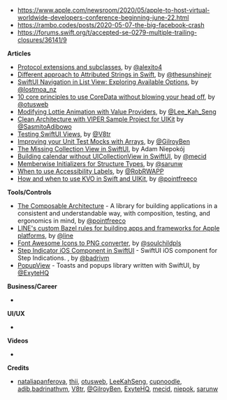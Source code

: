 - https://www.apple.com/newsroom/2020/05/apple-to-host-virtual-worldwide-developers-conference-beginning-june-22.html
- https://rambo.codes/posts/2020-05-07-the-big-facebook-crash
- https://forums.swift.org/t/accepted-se-0279-multiple-trailing-closures/36141/9

**Articles**

* [Protocol extensions and subclasses](https://alejandromp.com/blog/protocol-extensions-and-subclasses/), by [@alexito4](https://twitter.com/alexito4)
* [Different approach to Attributed Strings in Swift](https://sunshinejr.com/2020/04/30/different-approach-to-attributed-strings-in-swift/), by [@thesunshinejr](https://www.twitter.com/thesunshinejr)
* [SwiftUI Navigation in List View: Exploring Available Options](https://lostmoa.com/blog/NavigationInSwiftUIExploringAvailableOptions/), by [@lostmoa_nz](https://twitter.com/lostmoa_nz)
* [10 core principles to use CoreData without blowing your head off](https://medium.com/ios-os-x-development/10-core-principles-to-use-coredata-without-blowing-your-head-off-5ed11c623c6b), by [@otusweb](https://twitter.com/otusweb)
* [Modifying Lottie Animation with Value Providers](https://swiftsenpai.com/development/lottie-value-providers/), by [@Lee_Kah_Seng](https://twitter.com/Lee_Kah_Seng)
* [Clean Architecture with VIPER Sample Project for UIKit](https://cutecoder.org/programming/clean-architecture-viper-sample-project/) by [@SasmitoAdibowo](https://twitter.com/SasmitoAdibowo)
* [Testing SwiftUI Views](https://www.vadimbulavin.com/snapshot-testing-swiftui-views/), by [@V8tr](https://twitter.com/V8tr)
* [Improving your Unit Test Mocks with Arrays](https://medium.com/kinandcartacreated/using-array-to-improve-your-mocks-in-unit-tests-ios-swift-f8c343c80d21), by [@GilroyBen](https://twitter.com/GilroyBen)
* [The Missing Collection View in SwiftUI](https://www.netguru.com/codestories/the-missing-collection-view-in-swiftui), by Adam Niepokój
* [Building calendar without UICollectionView in SwiftUI](https://swiftwithmajid.com/2020/05/06/building-calendar-without-uicollectionview-in-swiftui/), by [@mecid](https://twitter.com/mecid)
* [Memberwise Initializers for Structure Types](https://sarunw.com/posts/memberwise-initializers-for-structure-types/), by [@sarunw](https://twitter.com/sarunw)
* [When to use Accessibility Labels](https://mobilea11y.com/blog/when-to-use-accessibility-labels/), by [@RobRWAPP](https://twitter.com/RobRWAPP)
* [How and when to use KVO in Swift and UIKit](https://aplus.rs/2020/how-when-use-kvo-in-swift-uikit/), by [@pointfreeco](https://twitter.com/pointfreeco)

**Tools/Controls**

* [The Composable Architecture](https://github.com/pointfreeco/swift-composable-architecture) - A library for building applications in a consistent and understandable way, with composition, testing, and ergonomics in mind, by [@pointfreeco](https://twitter.com/pointfreeco)
* [LINE's custom Bazel rules for building apps and frameworks for Apple platforms](https://github.com/line/bazel_rules_apple/), by [@line](https://github.com/line)
* [Font Awesome Icons to PNG converter](https://fa2png.app), by [@soulchildpls](https://twitter.com/soulchildpls)
* [Step Indicator iOS Component in SwiftUI](https://github.com/badrinathvm/StepperView) - SwiftUI iOS component for Step Indications. , by [@badrivm](https://twitter.com/badrivm)
* [PopupView](https://github.com/exyte/PopupView) - Toasts and popups library written with SwiftUI, by [@ExyteHQ](https://twitter.com/ExyteHQ)

**Business/Career**

* 

**UI/UX**

*

**Videos**

* 

**Credits**

* [nataliapanferova](https://github.com/nataliapanferova), [thii](https://github.com/thii), [otusweb](https://github.com/otusweb), [LeeKahSeng](https://github.com/LeeKahSeng), [cupnoodle](https://github.com/cupnoodle), [adib](https://github.com/adib),[badrinathvm](https://github.com/badrinathvm), [V8tr](https://github.com/V8tr), [@GilroyBen](https://twitter.com/GilroyBen), [ExyteHQ](https://github.com/exyte), [mecid](https://github.com/mecid), [niepok](https://github.com/niepok), [sarunw](https://github.com/sarunw)

